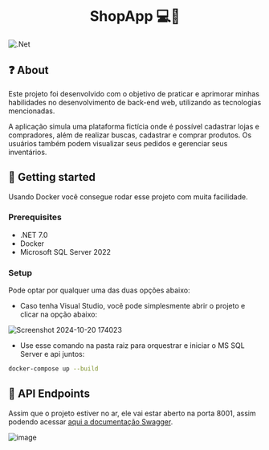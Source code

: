 
[NET]:https://img.shields.io/badge/.NET-5C2D91?style=for-the-badge&logo=.net&logoColor=white

<h1 align="center" style="font-weight: bold;">ShopApp 💻🛒 </h1>

![.Net][NET]


<h2 id="about">❓ About </h2> 
<p>Este projeto foi desenvolvido com o objetivo de praticar e aprimorar minhas habilidades no desenvolvimento de back-end web, utilizando as tecnologias mencionadas.</p> 
<p>A aplicação simula uma plataforma fictícia onde é possível cadastrar lojas e compradores, além de realizar buscas, cadastrar e comprar produtos. Os usuários também podem visualizar seus pedidos e gerenciar seus inventários.</p>

<h2 id="started">🚀 Getting started</h2>

Usando Docker você consegue rodar esse projeto com muita facilidade.

<h3>Prerequisites</h3>

- .NET 7.0
- Docker
- Microsoft SQL Server 2022

<h3>Setup</h3>

Pode optar por qualquer uma das duas opções abaixo:

- Caso tenha Visual Studio, você pode simplesmente abrir o projeto e clicar na opção abaixo:

![Screenshot 2024-10-20 174023](https://github.com/user-attachments/assets/95c0c9ff-5731-4976-940b-23c44d7e464a)


- Use esse comando na pasta raiz para orquestrar e iniciar o MS SQL Server e api juntos:
```bash
docker-compose up --build
``````


<h2 id="routes">📍 API Endpoints </h2>

Assim que o projeto estiver no ar, ele vai estar aberto na porta 8001, assim podendo acessar [aqui a documentação Swagger](http://localhost:8001/swagger/index.html).

![image](https://github.com/user-attachments/assets/967e78d5-ef5b-49cc-b60f-8efa6e7c9563)

